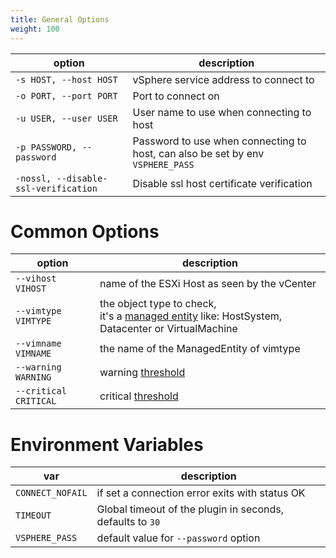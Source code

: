 ```yaml
---
title: General Options
weight: 100
---
```


| option | description |
|---|---|
| `-s HOST, --host HOST`  | vSphere service address to connect to |
| `-o PORT, --port PORT`  | Port to connect on |
| `-u USER, --user USER`  | User name to use when connecting to host |
| `-p PASSWORD, --password` | Password to use when connecting to host, can also be set by env `VSPHERE_PASS` |
| `-nossl, --disable-ssl-verification` | Disable ssl host certificate verification |

# Common Options

| option | description |
|---|---|
| `--vihost VIHOST`   | name of the ESXi Host as seen by the vCenter |
| `--vimtype VIMTYPE` | the object type to check,<br/>it's a [managed entity](https://vdc-download.vmware.com/vmwb-repository/dcr-public/bf660c0a-f060-46e8-a94d-4b5e6ffc77ad/208bc706-e281-49b6-a0ce-b402ec19ef82/SDK/vsphere-ws/docs/ReferenceGuide/vim.ManagedEntity.html) like: HostSystem, Datacenter or VirtualMachine |
| `--vimname VIMNAME` | the name of the ManagedEntity of vimtype  |
| `--warning WARNING`     | warning [threshold](https://www.monitoring-plugins.org/doc/guidelines.html#THRESHOLDFORMAT) |
| `--critical CRITICAL`   | critical [threshold](https://www.monitoring-plugins.org/doc/guidelines.html#THRESHOLDFORMAT) |

# Environment Variables

| var | description |
|---|---|
| `CONNECT_NOFAIL` | if set a connection error exits with status OK |
| `TIMEOUT` | Global timeout of the plugin in seconds, defaults to `30` |
| `VSPHERE_PASS` | default value for `--password` option |
